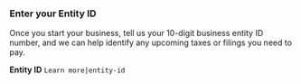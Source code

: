 ### Enter your Entity ID

Once you start your business, tell us your 10-digit business entity ID number, and we can help identify any upcoming taxes or filings you need to pay.

**Entity ID** `Learn more|entity-id`
